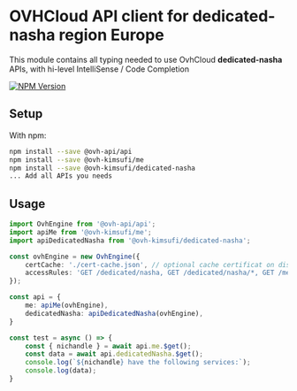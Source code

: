 # OVHCloud API client for **dedicated-nasha** region Europe

This module contains all typing needed to use OvhCloud **dedicated-nasha** APIs, with hi-level IntelliSense / Code Completion

[![NPM Version](https://img.shields.io/npm/v/@ovh-kimsufi/dedicated-nasha.svg?style=flat)](https://www.npmjs.org/package/@ovh-kimsufi/dedicated-nasha)

## Setup

With npm:

```bash
npm install --save @ovh-api/api
npm install --save @ovh-kimsufi/me
npm install --save @ovh-kimsufi/dedicated-nasha
... Add all APIs you needs
```

## Usage

```typescript
import OvhEngine from '@ovh-api/api';
import apiMe from '@ovh-kimsufi/me';
import apiDedicatedNasha from '@ovh-kimsufi/dedicated-nasha';

const ovhEngine = new OvhEngine({ 
    certCache: './cert-cache.json', // optional cache certificat on disk.
    accessRules: 'GET /dedicated/nasha, GET /dedicated/nasha/*, GET /me', // optional limit the requested privileges.
});

const api = {
    me: apiMe(ovhEngine),
    dedicatedNasha: apiDedicatedNasha(ovhEngine),
}

const test = async () => {
    const { nichandle } = await api.me.$get();
    const data = await api.dedicatedNasha.$get();
    console.log(`${nichandle} have the following services:`);
    console.log(data);
}
```
